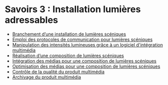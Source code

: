 #  Savoirs 3 : <!-- %: BLOC3 -->Installation lumières adressables<!-- %; -->


<!-- start-replace-subnav depth=1 -->
* [Branchement d’une installation de lumières scéniques](/03-savoirs/03/01/)
* [Emploi des protocoles de communication pour lumières scéniques](/03-savoirs/03/02/)
* [Manipulation des intensités lumineuses grâce à un logiciel d'intégration multimédia](/03-savoirs/03/03/)
* [Réalisation d’une composition de lumières scéniques](/03-savoirs/03/04/)
* [Intégration des médias pour une composition de lumières scéniques](/03-savoirs/03/05/)
* [Optimisation des médias pour une composition de lumières scéniques](/03-savoirs/03/06/)
* [Contrôle de la qualité du produit multimédia](/03-savoirs/03/07/)
* [Archivage du produit multimédia](/03-savoirs/03/08/)
<!-- end-replace-subnav -->


